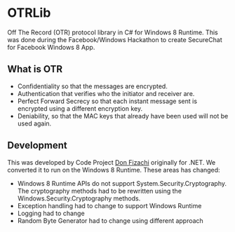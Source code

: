 OTRLib
======

Off The Record (OTR) protocol library in C# for Windows 8
Runtime. This was done during the Facebook/Windows
Hackathon to create SecureChat for Facebook Windows
8 App.

What is OTR
------

* Confidentiality so that the messages are encrypted. 
* Authentication that verifies who the initiator and
  receiver are.
* Perfect Forward Secrecy so that each instant message
  sent is encrypted using a different encryption key.
* Deniability, so that the MAC keys that already have
  been used will not be used again.

Development
------
This was developed by Code Project [Don Fizachi](http://www.codeproject.com/Articles/644318/Off-The-Record-OTR-Security-Protocol) originally for .NET.
We converted it to run on the Windows 8 Runtime. These
areas has changed:

* Windows 8 Runtime APIs do not support System.Security.Cryptography.
  The cryptography methods had to be rewritten using the
  Windows.Security.Cryptography methods.
* Exception handling had to change to support Windows
  Runtime
* Logging had to change
* Random Byte Generator had to change using different
  approach
 
  

